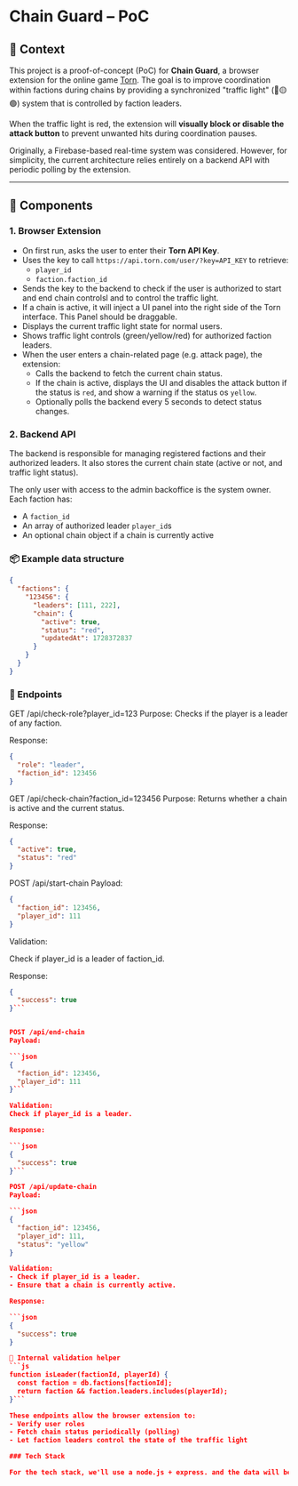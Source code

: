 # Chain Guard – PoC

## 🧠 Context

This project is a proof-of-concept (PoC) for **Chain Guard**, a browser extension for the online game [Torn](https://www.torn.com/). The goal is to improve coordination within factions during chains by providing a synchronized "traffic light" (🔴🟡🟢) system that is controlled by faction leaders.

When the traffic light is red, the extension will **visually block or disable the attack button** to prevent unwanted hits during coordination pauses.

Originally, a Firebase-based real-time system was considered. However, for simplicity, the current architecture relies entirely on a backend API with periodic polling by the extension.

---

## 🧩 Components

### 1. Browser Extension

- On first run, asks the user to enter their **Torn API Key**.
- Uses the key to call `https://api.torn.com/user/?key=API_KEY` to retrieve:
  - `player_id`
  - `faction.faction_id`
- Sends the key to the backend to check if the user is authorized to start and end chain controlsl and to control the traffic light.
- If a chain is active, it will inject a UI panel into the right side of the Torn interface. This Panel should be draggable.
- Displays the current traffic light state for normal users.
- Shows traffic light controls (green/yellow/red) for authorized faction leaders.
- When the user enters a chain-related page (e.g. attack page), the extension:
  - Calls the backend to fetch the current chain status.
  - If the chain is active, displays the UI and disables the attack button if the status is `red`, and show a warning if the status os `yellow`.
  - Optionally polls the backend every 5 seconds to detect status changes.

### 2. Backend API


The backend is responsible for managing registered factions and their authorized leaders. It also stores the current chain state (active or not, and traffic light status).

The only user with access to the admin backoffice is the system owner. Each faction has:
- A `faction_id`
- An array of authorized leader `player_id`s
- An optional chain object if a chain is currently active

### 📦 Example data structure
```json
{
  "factions": {
    "123456": {
      "leaders": [111, 222],
      "chain": {
        "active": true,
        "status": "red",
        "updatedAt": 1728372837
      }
    }
  }
}
```

### 🔑 Endpoints

GET /api/check-role?player_id=123
Purpose: Checks if the player is a leader of any faction.

Response:

```json
{
  "role": "leader",    
  "faction_id": 123456
}
```

GET /api/check-chain?faction_id=123456
Purpose: Returns whether a chain is active and the current status.

Response:

```json
{
  "active": true,
  "status": "red"
}
```

POST /api/start-chain
Payload:

```json
{
  "faction_id": 123456,
  "player_id": 111
}
```

Validation:

Check if player_id is a leader of faction_id.

Response:

```json
{
  "success": true
}```


POST /api/end-chain
Payload:

```json
{
  "faction_id": 123456,
  "player_id": 111
}```

Validation:
Check if player_id is a leader.

Response:

```json
{
  "success": true
}```

POST /api/update-chain
Payload:

```json
{
  "faction_id": 123456,
  "player_id": 111,
  "status": "yellow"
}

Validation:
- Check if player_id is a leader.
- Ensure that a chain is currently active.

Response:

```json
{
  "success": true
}

🔐 Internal validation helper
```js
function isLeader(factionId, playerId) {
  const faction = db.factions[factionId];
  return faction && faction.leaders.includes(playerId);
}```

These endpoints allow the browser extension to:
- Verify user roles
- Fetch chain status periodically (polling)
- Let faction leaders control the state of the traffic light

### Tech Stack

For the tech stack, we'll use a node.js + express. and the data will be stored on a local private json.